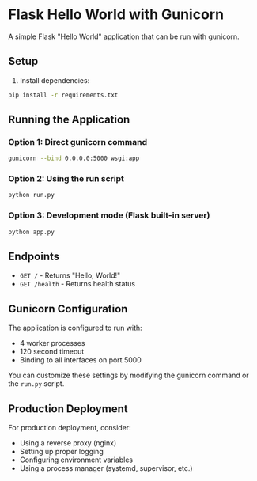 # Flask Hello World with Gunicorn

A simple Flask "Hello World" application that can be run with gunicorn.

## Setup

1. Install dependencies:
```bash
pip install -r requirements.txt
```

## Running the Application

### Option 1: Direct gunicorn command
```bash
gunicorn --bind 0.0.0.0:5000 wsgi:app
```

### Option 2: Using the run script
```bash
python run.py
```

### Option 3: Development mode (Flask built-in server)
```bash
python app.py
```

## Endpoints

- `GET /` - Returns "Hello, World!"
- `GET /health` - Returns health status

## Gunicorn Configuration

The application is configured to run with:
- 4 worker processes
- 120 second timeout
- Binding to all interfaces on port 5000

You can customize these settings by modifying the gunicorn command or the `run.py` script.

## Production Deployment

For production deployment, consider:
- Using a reverse proxy (nginx)
- Setting up proper logging
- Configuring environment variables
- Using a process manager (systemd, supervisor, etc.) 